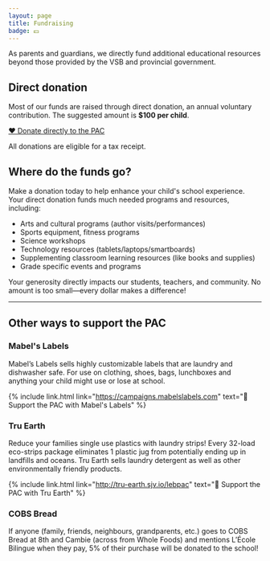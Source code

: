 ```yaml
---
layout: page
title: Fundraising
badge: 💵
---
```


As parents and guardians, we directly fund additional educational resources beyond those provided by the VSB and provincial government.

## Direct donation

Most of our funds are raised through direct donation, an annual voluntary contribution. The suggested amount is **$100 per child**.

<a class="message message-icon" href="{% link donate.html %}">
  ❤️ Donate directly to the PAC
</a>

All donations are eligible for a tax receipt.

## Where do the funds go?

Make a donation today to help enhance your child's school experience. Your direct donation funds much needed programs and resources, including:

* Arts and cultural programs (author visits/performances)
* Sports equipment, fitness programs
* Science workshops
* Technology resources (tablets/laptops/smartboards)
* Supplementing classroom learning resources (like books and supplies)
* Grade specific events and programs

Your generosity directly impacts our students, teachers, and community. No amount is too small—every dollar makes a difference!

---

## Other ways to support the PAC

### Mabel's Labels

<!-- ![Mabel's Labels](/assets/img/fundraising_mabelslabels.png){: width="30%" } -->

Mabel’s Labels sells highly customizable labels that are laundry and dishwasher safe. For use on clothing, shoes, bags, lunchboxes and anything your child might use or lose at school.

{% include link.html link="https://campaigns.mabelslabels.com" text="🔗 Support the PAC with Mabel's Labels" %}

### Tru Earth

<!-- ![Tru Earth](/assets/img/fundraising_truearth.png){: width="20%" } -->

Reduce your families single use plastics with laundry strips! Every 32-load eco-strips package eliminates 1 plastic jug from potentially ending up in landfills and oceans. Tru Earth sells laundry detergent as well as other environmentally friendly products.

{% include link.html link="http://tru-earth.sjv.io/lebpac" text="🔗 Support the PAC with Tru Earth" %}

### COBS Bread

<!-- ![COBS Bread](/assets/img/fundraising_cobs.jpg){: width="50%" } -->

If anyone (family, friends, neighbours, grandparents, etc.) goes to COBS Bread at 8th and Cambie (across from Whole Foods) and mentions L’École Bilingue when they pay, 5% of their purchase will be donated to the school!